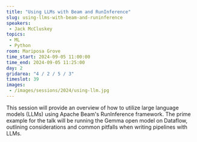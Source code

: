 ```yaml
---
title: "Using LLMs with Beam and RunInference"
slug: using-llms-with-beam-and-runinference
speakers:
 - Jack McCluskey
topics:
 - ML
 - Python
room: Mariposa Grove
time_start: 2024-09-05 11:00:00
time_end: 2024-09-05 11:25:00
day: 2
gridarea: "4 / 2 / 5 / 3"
timeslot: 39
images:
 - /images/sessions/2024/using-llm.jpg 
---
```


This session will provide an overview of how to utilize large language models (LLMs) using Apache Beam's RunInference framework. The prime example for the talk will be running the Gemma open model on Dataflow, outlining considerations and common pitfalls when writing pipelines with LLMs.